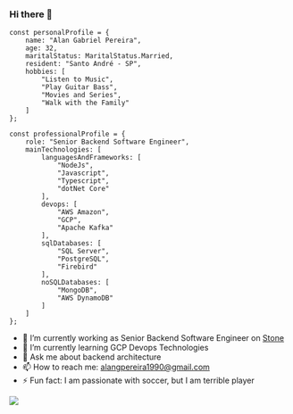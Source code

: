 ### Hi there 👋

<!--
**AlanPereira90/AlanPereira90** is a ✨ _special_ ✨ repository because its `README.md` (this file) appears on your GitHub profile.

Here are some ideas to get you started:


-->
```
const personalProfile = {
    name: "Alan Gabriel Pereira",    
    age: 32,
    maritalStatus: MaritalStatus.Married,
    resident: "Santo André - SP",
    hobbies: [
        "Listen to Music",
        "Play Guitar Bass",
        "Movies and Series",
        "Walk with the Family"
    ]
};

const professionalProfile = {
    role: "Senior Backend Software Engineer",
    mainTechnologies: [
        languagesAndFrameworks: [
            "NodeJs", 
            "Javascript",
            "Typescript",
            "dotNet Core"            
        ],
        devops: [
            "AWS Amazon",
            "GCP",
            "Apache Kafka"
        ],
        sqlDatabases: [
            "SQL Server",
            "PostgreSQL",
            "Firebird"
        ],
        noSQLDatabases: [
            "MongoDB",
            "AWS DynamoDB"
        ]
    ]
};
```

- 🔭 I’m currently working as Senior Backend Software Engineer on [Stone](https://www.stone.com.br/)
- 🌱 I’m currently learning GCP Devops Technologies
- 💬 Ask me about backend architecture 
- 📫 How to reach me: alangpereira1990@gmail.com
- ⚡ Fun fact: I am passionate with soccer, but I am terrible player

[<img src="https://img.shields.io/badge/linkedin-%230077B5.svg?&style=for-the-badge&logo=linkedin&logoColor=white" />](https://www.linkedin.com/in/alan-gabriel-pereira-40628167/)